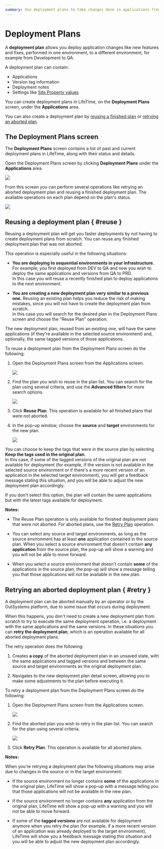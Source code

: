 ```yaml
---
summary: Use deployment plans to take changes done in applications from one environment to another.
---
```


# Deployment Plans

A **deployment plan** allows you deploy application changes like new features and fixes, performed in one environment, to a different environment, for example from Development to QA.

A deployment plan can contain:

* Applications
* Version tag information
* Deployment notes
* Settings like [Site Property values](tp-configure-site-properties-during-deploy.md)

You can create deployment plans in LifeTime, on the **Deployment Plans** screen, under the **Applications** area.

You can also create a deployment plan by [reusing a finished plan](#reuse) or [retrying an aborted plan](#retry).

## The Deployment Plans screen

The **Deployment Plans** screen contains a list of past and current deployment plans in LifeTime, along with their status and details.

Open the Deployment Plans screen by clicking **Deployment Plans** under the **Applications** area.

![](images/deployment-plans-option-lt.png)

From this screen you can perform several operations like retrying an aborted deployment plan and reusing a finished deployment plan. The available operations on each plan depend on the plan's status.

![](images/deployment-plans-list-lt.png)

## Reusing a deployment plan { #reuse }

Reusing a deployment plan will get you faster deployments by not having to create deployment plans from scratch. You can reuse any finished deployment plan that was not aborted.

 This operation is especially useful in the following situations:

* **You are deploying to sequential environments in your infrastructure.** For example, you first deployed from DEV to QA and now you wish to deploy the same applications and versions from QA to PRD.  
    In this case you will reuse a recently finished plan to deploy applications to the next environment.

* **You are creating a new deployment plan very similar to a previous one.** Reusing an existing plan helps you reduce the risk of making mistakes, since you will not have to create the deployment plan from scratch.  
    In this case you will search for the desired plan in the Deployment Plans screen and choose the "Reuse Plan" operation.

The new deployment plan, reused from an existing one, will have the same applications (if they're available in the selected source environment) and, optionally, the same tagged versions of those applications.

To reuse a deployment plan from the Deployment Plans screen do the following:

1. Open the Deployment Plans screen from the Applications screen.

    ![](images/deployment-plans-option-lt.png)

1. Find the plan you wish to reuse in the plan list. You can search for the plan using several criteria, and use the **Advanced filters** for more search options.

    ![](images/deployment-plans-list-lt.png)

1. Click **Reuse Plan**. This operation is available for all finished plans that were not aborted.

1. In the pop-up window, choose the **source** and **target** environments for the new plan.

    ![](images/deployment-plans-reuse-popup-lt.png)

You can choose to keep the tags that were in the source plan by selecting **Keep the tags used in the original plan**.  
In this case, if some of the tagged versions of the original plan are not available for deployment (for example, if the version is not available in the selected source environment or if there's a more recent version of an application in the selected target environment), you will get a feedback message stating this situation, and you will be able to adjust the new deployment plan accordingly.  

If you don't select this option, the plan will contain the same applications but with the latest tags available for deployment.

**Notes:**

* The Reuse Plan operation is only available for finished deployment plans that were not aborted. For aborted plans, use the [Retry Plan](#retry) operation.

* You can select any source and target environments, as long as the source environment has at least **one** application contained in the source plan. When you select a source environment that doesn't contain **any application** from the source plan, the pop-up will show a warning and you will not be able to move forward.

* When you select a source environment that doesn't contain **some** of the applications in the source plan, the pop-up will show a message telling you that those applications will not be available in the new plan.

## Retrying an aborted deployment plan { #retry }

A deployment plan can be aborted manually by an operator or by the OutSystems platform, due to some issue that occurs during deployment.

When this happens, you don't need to create a new deployment plan from scratch to try to execute the same deployment operation, i.e. a deployment with the same applications and the same versions. In these situations you can **retry the deployment plan**, which is an operation available for all aborted deployment plans.

The retry operation does the following:

1. Creates **a copy** of the aborted deployment plan in an unsaved state, with the same applications and tagged versions and between the same source and target environments as the original deployment plan.  

1. Navigates to the new deployment plan detail screen, allowing you to make some adjustments to the plan before executing it.

To retry a deployment plan from the Deployment Plans screen do the following:

1. Open the Deployment Plans screen from the Applications screen.

    ![](images/deployment-plans-option-lt.png)

1. Find the aborted plan you wish to retry in the plan list. You can search for the plan using several criteria.

    ![](images/deployment-plans-list-lt.png)

1. Click **Retry Plan**. This operation is available for all aborted plans.

**Notes:**

When you're retrying a deployment plan the following situations may arise due to changes in the source or in the target environment:

* If the source environment no longer contains **some** of the applications in the original plan, LifeTime will show a pop-up with a message telling you that those applications will not be available in the new plan.

* If the source environment no longer contains **any** application from the original plan, LifeTime will show a pop-up with a warning and you will not be able to move forward.

* If some of the **tagged versions** are not available for deployment anymore when you retry the plan (for example, if a more recent version of an application was already deployed to the target environment), LifeTime will show you a feedback message stating this situation and you will be able to adjust the new deployment plan accordingly.
